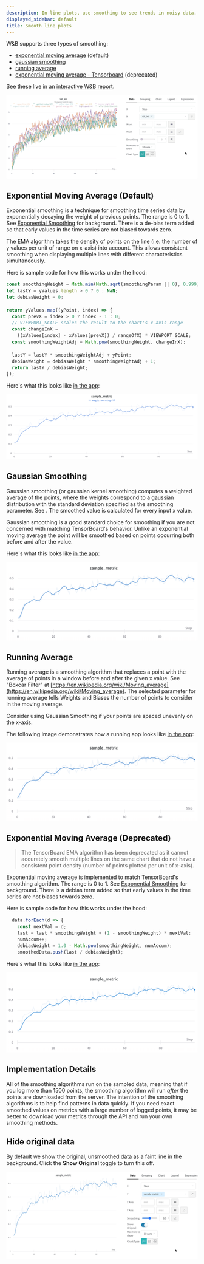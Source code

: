 ```yaml
---
description: In line plots, use smoothing to see trends in noisy data.
displayed_sidebar: default
title: Smooth line plots
---
```


W&B supports three types of smoothing:

- [exponential moving average](smoothing.md#exponential-moving-average-default) (default)
- [gaussian smoothing](smoothing.md#gaussian-smoothing)
- [running average](smoothing.md#running-average)
- [exponential moving average - Tensorboard](smoothing.md#exponential-moving-average-deprecated) (deprecated)

See these live in an [interactive W&B report](https://wandb.ai/carey/smoothing-example/reports/W-B-Smoothing-Features--Vmlldzo1MzY3OTc).

![](/images/app_ui/beamer_smoothing.gif)

## Exponential Moving Average (Default)

Exponential smoothing is a technique for smoothing time series data by exponentially decaying the weight of previous points. The range is 0 to 1. See [Exponential Smoothing](https://www.wikiwand.com/en/Exponential_smoothing) for background. There is a de-bias term added so that early values in the time series are not biased towards zero.

The EMA algorithm takes the density of points on the line (i.e. the number of `y` values per unit of range on x-axis) into account. This allows consistent smoothing when displaying multiple lines with different characteristics simultaneously.

Here is sample code for how this works under the hood:

```javascript
const smoothingWeight = Math.min(Math.sqrt(smoothingParam || 0), 0.999);
let lastY = yValues.length > 0 ? 0 : NaN;
let debiasWeight = 0;

return yValues.map((yPoint, index) => {
  const prevX = index > 0 ? index - 1 : 0;
  // VIEWPORT_SCALE scales the result to the chart's x-axis range
  const changeInX =
    ((xValues[index] - xValues[prevX]) / rangeOfX) * VIEWPORT_SCALE;
  const smoothingWeightAdj = Math.pow(smoothingWeight, changeInX);

  lastY = lastY * smoothingWeightAdj + yPoint;
  debiasWeight = debiasWeight * smoothingWeightAdj + 1;
  return lastY / debiasWeight;
});
```

Here's what this looks like [in the app](https://wandb.ai/carey/smoothing-example/reports/W-B-Smoothing-Features--Vmlldzo1MzY3OTc):

![](/images/app_ui/weighted_exponential_moving_average.png)

## Gaussian Smoothing

Gaussian smoothing (or gaussian kernel smoothing) computes a weighted average of the points, where the weights correspond to a gaussian distribution with the standard deviation specified as the smoothing parameter. See . The smoothed value is calculated for every input x value.

Gaussian smoothing is a good standard choice for smoothing if you are not concerned with matching TensorBoard's behavior. Unlike an exponential moving average the point will be smoothed based on points occurring both before and after the value.

Here's what this looks like [in the app](https://wandb.ai/carey/smoothing-example/reports/W-B-Smoothing-Features--Vmlldzo1MzY3OTc#3.-gaussian-smoothing):

![](/images/app_ui/gaussian_smoothing.png)

## Running Average

Running average is a smoothing algorithm that replaces a point with the average of points in a window before and after the given x value. See "Boxcar Filter" at [https://en.wikipedia.org/wiki/Moving_average](https://en.wikipedia.org/wiki/Moving_average). The selected parameter for running average tells Weights and Biases the number of points to consider in the moving average.

Consider using Gaussian Smoothing if your points are spaced unevenly on the x-axis.

The following image demonstrates how a running app looks like [in the app](https://wandb.ai/carey/smoothing-example/reports/W-B-Smoothing-Features--Vmlldzo1MzY3OTc#4.-running-average):

![](/images/app_ui/running_average.png)

## Exponential Moving Average (Deprecated)

> The TensorBoard EMA algorithm has been deprecated as it cannot accurately smooth multiple lines on the same chart that do not have a consistent point density (number of points plotted per unit of x-axis).

Exponential moving average is implemented to match TensorBoard's smoothing algorithm. The range is 0 to 1. See [Exponential Smoothing](https://www.wikiwand.com/en/Exponential_smoothing) for background. There is a debias term added so that early values in the time series are not biases towards zero.

Here is sample code for how this works under the hood:

```javascript
  data.forEach(d => {
    const nextVal = d;
    last = last * smoothingWeight + (1 - smoothingWeight) * nextVal;
    numAccum++;
    debiasWeight = 1.0 - Math.pow(smoothingWeight, numAccum);
    smoothedData.push(last / debiasWeight);
```

Here's what this looks like [in the app](https://wandb.ai/carey/smoothing-example/reports/W-B-Smoothing-Features--Vmlldzo1MzY3OTc):

![](/images/app_ui/exponential_moving_average.png)

## Implementation Details

All of the smoothing algorithms run on the sampled data, meaning that if you log more than 1500 points, the smoothing algorithm will run _after_ the points are downloaded from the server. The intention of the smoothing algorithms is to help find patterns in data quickly. If you need exact smoothed values on metrics with a large number of logged points, it may be better to download your metrics through the API and run your own smoothing methods.

## Hide original data

By default we show the original, unsmoothed data as a faint line in the background. Click the **Show Original** toggle to turn this off.

![](/images/app_ui/demo_wandb_smoothing_turn_on_and_off_original_data.gif)
